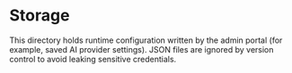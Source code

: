 # Storage

This directory holds runtime configuration written by the admin portal (for example, saved AI provider settings). JSON files are ignored by version control to avoid leaking sensitive credentials.
